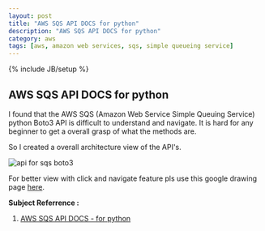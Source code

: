 ```yaml
---
layout: post
title: "AWS SQS API DOCS for python"
description: "AWS SQS API DOCS for python"
category: aws
tags: [aws, amazon web services, sqs, simple queueing service]
---
```

{% include JB/setup %}

## AWS SQS API DOCS for python

I found that the AWS SQS (Amazon Web Service Simple Queuing Service) python Boto3 API is difficult to understand and navigate.
It is hard for any beginner to get a overall grasp of what the methods are. 

So I created a overall architecture view of the API's.

![api for sqs boto3](https://cloud.githubusercontent.com/assets/5524260/19580519/96000d84-96db-11e6-97f7-503bf596dd21.jpg)

For better view with click and navigate feature pls use this google drawing page [here](https://docs.google.com/drawings/d/1kKezJMZtO3wDhj9ColpIr9ONYByeGVBL0A_QVK1pSzU/edit?usp=sharing).
   
**Subject Referrence :**

1. [AWS SQS API DOCS - for python](https://boto3.readthedocs.io/en/latest/reference/services/sqs.html)
